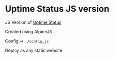 # Uptime Status JS version

JS Version of [Uptime Status](https://github.com/CodeSpaceCZ/Uptime-Status)

Created using AlpineJS

Config => `./config.js`

Deploy as any static website
